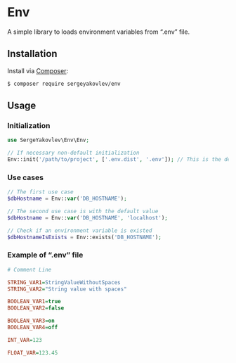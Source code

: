 # Env

A simple library to loads environment variables from “.env” file.

## Installation

Install via [Composer](https://getcomposer.org/):

```bash
$ composer require sergeyakovlev/env
```

## Usage

### Initialization

```php
use SergeYakovlev\Env\Env;

// If necessary non-default initialization
Env::init('/path/to/project', ['.env.dist', '.env']); // This is the default behavior
```

### Use cases

```php
// The first use case
$dbHostname = Env::var('DB_HOSTNAME');

// The second use case is with the default value
$dbHostname = Env::var('DB_HOSTNAME', 'localhost');

// Check if an environment variable is existed
$dbHostnameIsExists = Env::exists('DB_HOSTNAME');
```

### Example of “.env” file

```ini
# Comment Line

STRING_VAR1=StringValueWithoutSpaces
STRING_VAR2="String value with spaces"

BOOLEAN_VAR1=true
BOOLEAN_VAR2=false

BOOLEAN_VAR3=on
BOOLEAN_VAR4=off

INT_VAR=123

FLOAT_VAR=123.45
```
